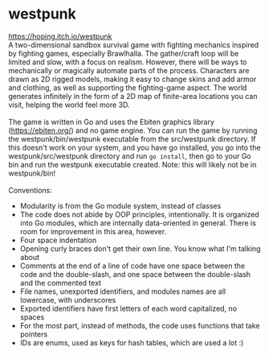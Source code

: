 # westpunk
https://hoping.itch.io/westpunk<br>
A two-dimensional sandbox survival game with fighting mechanics inspired by fighting games, especially Brawlhalla. 
The gather/craft loop will be limited and slow, with a focus on realism. However, there will be ways to mechanically or magically automate parts of the process. 
Characters are drawn as 2D rigged models, making it easy to change skins and add armor and clothing, as well as supporting the fighting-game aspect.
The world generates infinitely in the form of a 2D map of finite-area locations you can visit, helping the world feel more 3D.
<br><br>
The game is written in Go and uses the Ebiten graphics library (https://ebiten.org/) and no game engine.
You can run the game by running the westpunk/bin/westpunk executable from the src/westpunk directory.
If this doesn't work on your system, and you have go installed, you go into the westpunk/src/westpunk directory and run `go install`, 
then go to your Go bin and run the westpunk executable created.
Note: this will likely not be in westpunk/bin!
<br><br>
Conventions:
 - Modularity is from the Go module system, instead of classes
 - The code does not abide by OOP principles, intentionally. It is organized into Go modules, which are internally data-oriented in general. There is room for improvement in this area, however.
 - Four space indentation
 - Opening curly braces don't get their own line. You know what I'm talking about
 - Comments at the end of a line of code have one space between the code and the double-slash, and one space between the double-slash and the commented text
 - File names, unexported identifiers, and modules names are all lowercase, with underscores
 - Exported identifiers have first letters of each word capitalized, no spaces
 - For the most part, instead of methods, the code uses functions that take pointers
 - IDs are enums, used as keys for hash tables, which are used a lot :)

